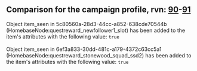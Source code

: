 ## Comparison for the campaign profile, rvn: [90](https://github.com/PRO100KatYT/FortniteProfileRevisions/tree/main/profiles/campaign/90%20campaign.json)-[91](https://github.com/PRO100KatYT/FortniteProfileRevisions/tree/main/profiles/campaign/91%20campaign.json)

Object item_seen in 5c80560a-28d3-44cc-a852-638cde70544b (HomebaseNode:questreward_newfollower1_slot) has been added to the item's attributes with the following value: `true`
<br><br>
Object item_seen in 6ef3a833-30dd-481c-a179-4372c63cc5a1 (HomebaseNode:questreward_stonewood_squad_ssd2) has been added to the item's attributes with the following value: `true`
<br><br>
